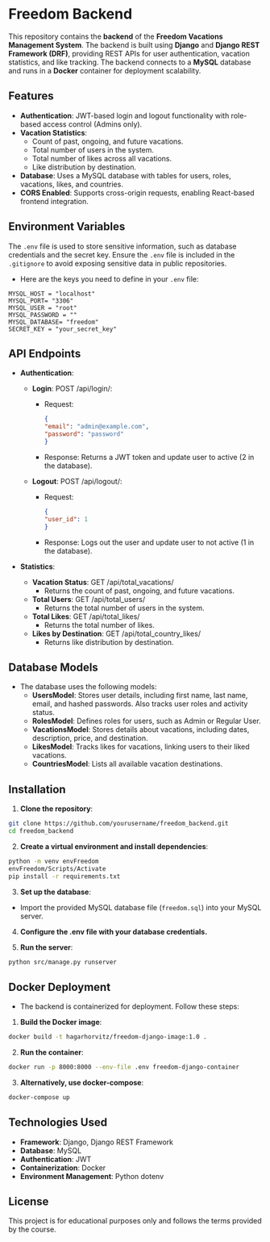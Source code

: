 # Freedom Backend

This repository contains the **backend** of the **Freedom Vacations Management System**. The backend is built using **Django** and **Django REST Framework (DRF)**, providing REST APIs for user authentication, vacation statistics, and like tracking. The backend connects to a **MySQL** database and runs in a **Docker** container for deployment scalability.


## Features
- **Authentication**: JWT-based login and logout functionality with role-based access control (Admins only).
- **Vacation Statistics**:
    - Count of past, ongoing, and future vacations.
    - Total number of users in the system.
    - Total number of likes across all vacations.
    - Like distribution by destination.
- **Database**: Uses a MySQL database with tables for users, roles, vacations, likes, and countries.
- **CORS Enabled**: Supports cross-origin requests, enabling React-based frontend integration.


## Environment Variables
The `.env` file is used to store sensitive information, such as database credentials and the secret key. Ensure the `.env` file is included in the `.gitignore` to avoid exposing sensitive data in public repositories.

- Here are the keys you need to define in your `.env` file:

```plaintext
MYSQL_HOST = "localhost"
MYSQL_PORT= "3306"
MYSQL_USER = "root"
MYSQL_PASSWORD = ""
MYSQL_DATABASE= "freedom"
SECRET_KEY = "your_secret_key"
```


## API Endpoints
- **Authentication**:
    - **Login**: POST /api/login/:
        - Request:
            ```json
            { 
            "email": "admin@example.com", 
            "password": "password" 
            }
            ```
        - Response: Returns a JWT token and update user to active (2 in the database).

    - **Logout**: POST /api/logout/:
        - Request: 
            ```json
            { 
            "user_id": 1 
            }
            ```
        - Response: Logs out the user and update user to not active (1 in the database).

- **Statistics**:
    - **Vacation Status**: GET /api/total_vacations/
        - Returns the count of past, ongoing, and future vacations.
    - **Total Users**: GET /api/total_users/
        - Returns the total number of users in the system.
    - **Total Likes**: GET /api/total_likes/
        - Returns the total number of likes.
    - **Likes by Destination**: GET /api/total_country_likes/
        - Returns like distribution by destination.


## Database Models
- The database uses the following models:
    - **UsersModel**: Stores user details, including first name, last name, email, and hashed passwords. Also tracks user roles and activity status.
    - **RolesModel**: Defines roles for users, such as Admin or Regular User.
    - **VacationsModel**: Stores details about vacations, including dates, description, price, and destination.
    - **LikesModel**: Tracks likes for vacations, linking users to their liked vacations.
    - **CountriesModel**: Lists all available vacation destinations.


## Installation
1. **Clone the repository**:
```bash
git clone https://github.com/yourusername/freedom_backend.git
cd freedom_backend
```

2. **Create a virtual environment and install dependencies**:
```bash
python -m venv envFreedom
envFreedom/Scripts/Activate
pip install -r requirements.txt
```

3. **Set up the database**:
- Import the provided MySQL database file (`freedom.sql`) into your MySQL server.

4. **Configure the .env file with your database credentials.**

5. **Run the server**:
```bash
python src/manage.py runserver
```


## Docker Deployment
- The backend is containerized for deployment. Follow these steps:
1. **Build the Docker image**:
```bash
docker build -t hagarhorvitz/freedom-django-image:1.0 .
```

2. **Run the container**:
```bash
docker run -p 8000:8000 --env-file .env freedom-django-container
```

3. **Alternatively, use docker-compose**:
```bash
docker-compose up
```

## Technologies Used
- **Framework**: Django, Django REST Framework
- **Database**: MySQL
- **Authentication**: JWT
- **Containerization**: Docker
- **Environment Management**: Python dotenv


## License
This project is for educational purposes only and follows the terms provided by the course.








